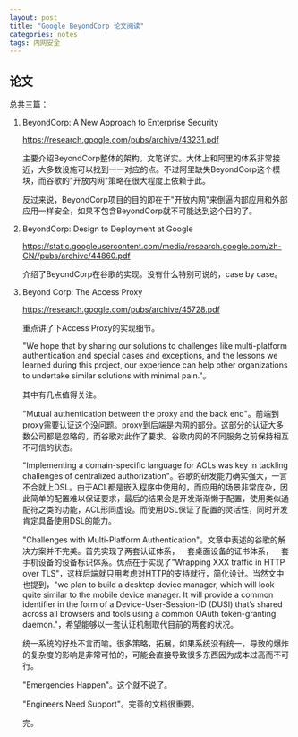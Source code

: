 ```yaml
---
layout: post
title: "Google BeyondCorp 论文阅读"
categories: notes
tags: 内网安全
---
```


## 论文

总共三篇：

1. BeyondCorp: A New Approach to Enterprise Security

    https://research.google.com/pubs/archive/43231.pdf
    
    主要介绍BeyondCorp整体的架构。文笔详实。大体上和阿里的体系非常接近，大多数设施可以找到一一对应的点。不过阿里缺失BeyondCorp这个模块，而谷歌的"开放内网"策略在很大程度上依赖于此。
    
    反过来说，BeyondCorp项目的目的即在于"开放内网"来倒逼内部应用和外部应用一样安全，如果不包含BeyondCorp就不可能达到这个目的了。

2. BeyondCorp: Design to Deployment at Google

    https://static.googleusercontent.com/media/research.google.com/zh-CN//pubs/archive/44860.pdf

    介绍了BeyondCorp在谷歌的实现。没有什么特别可说的，case by case。

3. Beyond Corp: The Access Proxy

    https://research.google.com/pubs/archive/45728.pdf

    重点讲了下Access Proxy的实现细节。
    
    "We hope that by sharing
our solutions to challenges like multi-platform authentication
and special cases and exceptions, and the lessons we learned
during this project, our experience can help other organizations
to undertake similar solutions with minimal pain."。

    其中有几点值得关注。
    
    "Mutual authentication between the proxy and the back end"。前端到proxy需要认证这个没问题。proxy到后端是内网的部分。这部分的认证大多数公司都是忽略的，而谷歌对此作了要求。谷歌内网的不同服务之前保持相互不可信的状态。
    
    "Implementing a domain-specific language for ACLs was key in
tackling challenges of centralized authorization"。谷歌的研发能力确实强大，一言不合就上DSL。由于ACL都是嵌入程序中使用的，而应用的场景非常庞杂，因此简单的配置难以保证要求，最后的结果会是开发渐渐懒于配置，使用类似通配符之类的功能，ACL形同虚设。而使用DSL保证了配置的灵活性，同时开发肯定具备使用DSL的能力。

    "Challenges with Multi-Platform Authentication"。文章中表述的谷歌的解决方案并不完美。首先实现了两套认证体系，一套桌面设备的证书体系，一套手机设备的设备标识体系。优点在于实现了"Wrapping XXX traffic in HTTP over TLS"，这样后端就只用考虑对HTTP的支持就行，简化设计。当然文中也提到，"we plan to build
a desktop device manager, which will look quite similar to the
mobile device manager. It will provide a common identifier in the
form of a Device-User-Session-ID (DUSI) that’s shared across
all browsers and tools using a common OAuth token-granting
daemon."，希望能够以一套认证机制取代目前的两套的状况。

    统一系统的好处不言而喻。很多策略，拓展，如果系统没有统一，导致的爆炸的复杂度的影响是非常可怕的，可能会直接导致很多东西因为成本过高而不可行。
    
    "Emergencies Happen"。这个就不说了。
    
    "Engineers Need Support"。完善的文档很重要。    
    
    
    完。














    


    

